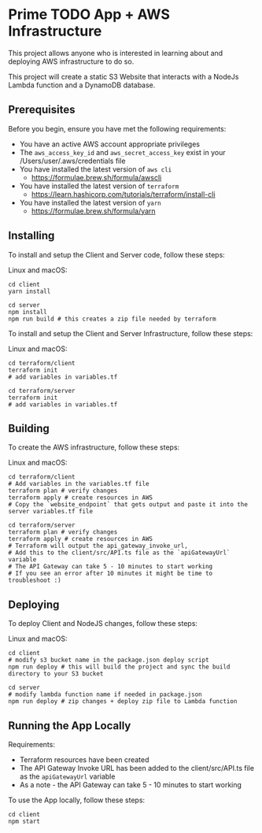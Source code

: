 # Prime TODO App + AWS Infrastructure

This project allows anyone who is interested in learning about and deploying AWS infrastructure to do so.

This project will create a static S3 Website that interacts with a NodeJs Lambda function and a DynamoDB database.

## Prerequisites

Before you begin, ensure you have met the following requirements:

* You have an active AWS account appropriate privileges
* The `aws_access_key_id` and `aws_secret_access_key` exist in your /Users/user/.aws/credentials file
* You have installed the latest version of `aws cli`
  - <https://formulae.brew.sh/formula/awscli>
* You have installed the latest version of `terraform`
  - <https://learn.hashicorp.com/tutorials/terraform/install-cli>
* You have installed the latest version of `yarn`
  - <https://formulae.brew.sh/formula/yarn>

## Installing

To install and setup the Client and Server code, follow these steps:

Linux and macOS:
```
cd client
yarn install

cd server
npm install
npm run build # this creates a zip file needed by terraform
```

To install and setup the Client and Server Infrastructure, follow these steps:

Linux and macOS:
```
cd terraform/client
terraform init
# add variables in variables.tf

cd terraform/server
terraform init
# add variables in variables.tf
```

## Building

To create the AWS infrastructure, follow these steps:

Linux and macOS:
```
cd terraform/client
# Add variables in the variables.tf file
terraform plan # verify changes
terraform apply # create resources in AWS
# Copy the `website_endpoint` that gets output and paste it into the server variables.tf file

cd terraform/server
terraform plan # verify changes
terraform apply # create resources in AWS
# Terraform will output the api_gateway_invoke_url,
# Add this to the client/src/API.ts file as the `apiGatewayUrl` variable
# The API Gateway can take 5 - 10 minutes to start working
# If you see an error after 10 minutes it might be time to troubleshoot :)
```

## Deploying

To deploy Client and NodeJS changes, follow these steps:

Linux and macOS:
```
cd client
# modify s3 bucket name in the package.json deploy script
npm run deploy # this will build the project and sync the build directory to your S3 bucket

cd server
# modify lambda function name if needed in package.json
npm run deploy # zip changes + deploy zip file to Lambda function
```

## Running the App Locally

Requirements:

* Terraform resources have been created
* The API Gateway Invoke URL has been added to the client/src/API.ts file as the `apiGatewayUrl` variable
* As a note - the API Gateway can take 5 - 10 minutes to start working

To use the App locally, follow these steps:

```
cd client
npm start
```

